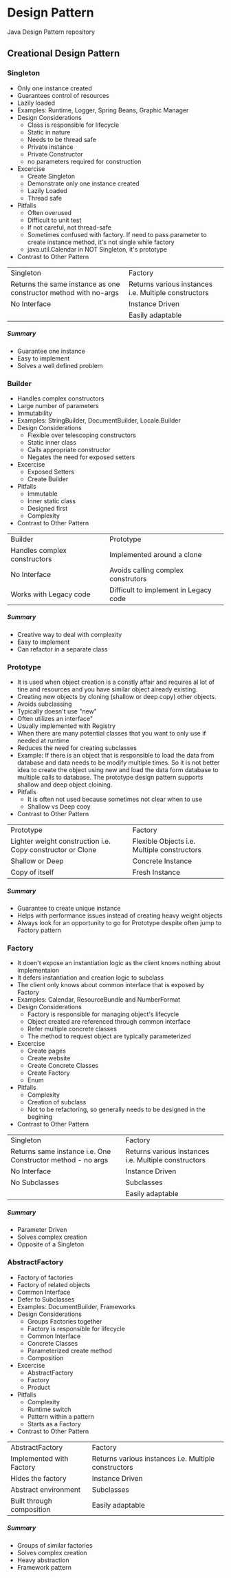 # Design Pattern
Java Design Pattern repository

<h2>Creational Design Pattern</h2>
<h3>Singleton</h3>
<ul>
    <li>Only one instance created</li>
    <li>Guarantees control of resources</li>
    <li>Lazily loaded</li>
    <li>Examples: Runtime, Logger, Spring Beans, Graphic Manager</li>
    <li>Design Considerations
        <ul>
            <li>Class is responsible for lifecycle</li>
            <li>Static in nature</li>
            <li>Needs to be thread safe</li>
            <li>Private instance</li>
            <li>Private Constructor</li>
            <li>no parameters required for construction</li>
        </ul>
    </li>
    <li>Excercise
        <ul>
            <li>Create Singleton</li>
            <li>Demonstrate only one instance created</li>
            <li>Lazily Loaded</li>
            <li>Thread safe</li>
        </ul>
    </li>
    <li>Pitfalls
        <ul>
            <li>Often overused</li>
            <li>Difficult to unit test</li>
            <li>If not careful, not thread-safe</li>
            <li>Sometimes confused with factory. If need to pass parameter to create instance method, it's not single while factory</li>
            <li>java.util.Calendar in NOT Singleton, it's prototype</li>
        </ul>
    </li>
    <li>Contrast to Other Pattern</li>
</ul>
<table>
    <tr><td>Singleton</td><td>Factory</td></tr>
    <tr><td>Returns the same instance as one constructor method with no-args</td><td>Returns various instances i.e. Multiple constructors</td></tr>
    <tr><td>No Interface</td><td>Instance Driven</td></tr>
    <tr><td></td><td>Easily adaptable</td></tr>
</table>
<h5>Summary</h5>
<ul>
  <li>Guarantee one instance</li>
  <li>Easy to implement</li>
  <li>Solves a well defined problem</li>
</ul>

<h3>Builder</h3>
<ul>
    <li>Handles complex constructors</li>
    <li>Large number of parameters</li>
    <li>Immutability</li>
    <li>Examples: StringBuilder, DocumentBuilder, Locale.Builder</li>
    <li>Design Considerations
        <ul>
            <li>Flexible over telescoping constructors</li>
            <li>Static inner class</li>
            <li>Calls appropriate constructor</li>
            <li>Negates the need for exposed setters</li>
        </ul>
    </li>
    <li>Excercise
        <ul>
            <li>Exposed Setters</li>
            <li>Create Builder</li>
        </ul>
    </li>
    <li>Pitfalls
        <ul>
            <li>Immutable</li>
            <li>Inner static class</li>
            <li>Designed first</li>
            <li>Complexity</li>
        </ul>
    </li>
    <li>Contrast to Other Pattern</li>
</ul>
<table>
    <tr><td>Builder</td><td>Prototype</td></tr>
    <tr><td>Handles complex constructors</td><td>Implemented around a clone</td></tr>
    <tr><td>No Interface</td><td>Avoids calling complex construtors</td></tr>
    <tr><td>Works with Legacy code</td><td>Difficult to implement in Legacy code</td></tr>
</table>
<h5>Summary</h5>
<ul>
  <li>Creative way to deal with complexity</li>
  <li>Easy to implement</li>
  <li>Can refactor in a separate class</li>
</ul>


<h3>Prototype</h3>
<ul>
  <li>It is used when object creation is a constly affair and requires al lot of tine and resources and you have similar object already existing.</li>
  <li>Creating new objects by cloning (shallow or deep copy) other objects.</li>
  <li>Avoids subclassing</li>
  <li>Typically doesn't use "new"</li>
  <li>Often utilizes an interface"</li>
  <li>Usually implemented with Registry</li>
  <li>When there are many potential classes that you want to only use if needed at runtime</li>
  <li>Reduces the need for creating subclasses</li>
  <li>Example: If there is an object that is responsible to load the data from database and data needs to be modify multiple times. So it is not better idea to create the object using new and load the data form database to multiple calls to database. 
      The prototype design pattern supports shallow and deep object cloining.</li>
  <li>Pitfalls
  <ul>
  <li>It is often not used because sometimes not clear when to use</li>
  <li>Shallow vs Deep cooy</li>
  </ul>
  </li>
  <li>Contrast to Other Pattern</li>
</ul>
<table>
    <tr><td>Prototype</td><td>Factory</td></tr>
    <tr><td>Lighter weight construction i.e. Copy constructor or Clone</td><td>Flexible Objects i.e. Multiple constructors</td></tr>
    <tr><td>Shallow or Deep</td><td>Concrete Instance</td></tr>
    <tr><td>Copy of itself</td><td>Fresh Instance</td></tr>
</table>
<h5>Summary</h5>
<ul>
  <li>Guarantee to create unique instance</li>
  <li>Helps with performance issues instead of creating heavy weight objects</li>
  <li>Always look for an opportunity to go for Prototype despite often jump to Factory pattern</li> 
</ul>
<h3>Factory</h3>
<ul>
    <li>It doen't expose an instantiation logic as the client knows nothing about implementaion</li>
    <li>It defers instantiation and creation logic to subclass</li>
    <li>The client only knows about common interface that is exposed by Factory</li>
    <li>Examples: Calendar, ResourceBundle and NumberFormat</li>
    <li>Design Considerations
        <ul>
            <li>Factory is responsible for managing object's lifecycle</li>
            <li>Object created are referenced through common interface</li>
            <li>Refer multiple concrete classes</li>
            <li>The method to request object are typically parameterized</li> 
        </ul>
    </li>
    <li>Excercise
        <ul>
            <li>Create pages</li>
            <li>Create website</li>
            <li>Create Concrete Classes</li>
            <li>Create Factory</li>
            <li>Enum</li> 
        </ul>
    </li>
    <li>Pitfalls
        <ul>
            <li>Complexity</li>
            <li>Creation of subclass</li>
            <li>Not to be refactoring, so generally needs to be designed in the begining</li>
        </ul>
    </li>
    <li>Contrast to Other Pattern</li>
</ul>
<table>
    <tr><td>Singleton</td><td>Factory</td></tr>
    <tr><td>Returns same instance i.e. One Constructor method - no args</td><td>Returns various instances i.e. Multiple constructors</td></tr>
    <tr><td>No Interface</td><td>Instance Driven</td></tr>
    <tr><td>No Subclasses</td><td>Subclasses</td></tr>
    <tr><td></td><td>Easily adaptable</td></tr>
</table>
<h5>Summary</h5>
<ul>
  <li>Parameter Driven</li>
  <li>Solves complex creation</li>
  <li>Opposite of a Singleton</li> 
</ul>

<h3>AbstractFactory</h3>
<ul>
    <li>Factory of factories</li>
    <li>Factory of related objects</li>
    <li>Common Interface</li>
    <li>Defer to Subclasses</li>
    <li>Examples: DocumentBuilder, Frameworks</li>
    <li>Design Considerations
        <ul>
            <li>Groups Factories together</li>
            <li>Factory is responsible for lifecycle</li>
            <li>Common Interface</li>
            <li>Concrete Classes</li>
            <li>Parameterized create method</li>
            <li>Composition</li>
        </ul>
    </li>
    <li>Excercise
        <ul>
            <li>AbstractFactory</li>
            <li>Factory</li>
            <li>Product</li>
        </ul>
    </li>
    <li>Pitfalls
        <ul>
            <li>Complexity</li>
            <li>Runtime switch</li>
            <li>Pattern within a pattern</li>
            <li>Starts as a Factory</li>
        </ul>
    </li>
    <li>Contrast to Other Pattern</li>
</ul>
<table>
    <tr><td>AbstractFactory</td><td>Factory</td></tr>
    <tr><td>Implemented with Factory</td><td>Returns various instances i.e. Multiple constructors</td></tr>
    <tr><td>Hides the factory</td><td>Instance Driven</td></tr>
    <tr><td>Abstract environment</td><td>Subclasses</td></tr>
    <tr><td>Built through composition</td><td>Easily adaptable</td></tr>
</table>
<h5>Summary</h5>
<ul>
  <li>Groups of similar factories</li>
  <li>Solves complex creation</li>
  <li>Heavy abstraction</li>
  <li>Framework pattern</li> 
</ul>